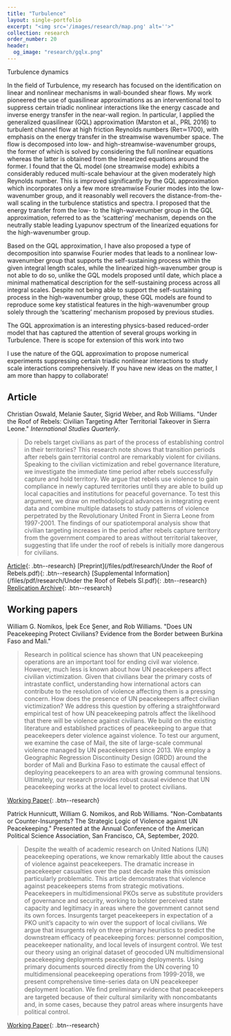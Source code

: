 ```yaml
---
title: "Turbulence"
layout: single-portfolio
excerpt: "<img src='/images/research/map.png' alt=''>"
collection: research
order_number: 20
header: 
  og_image: "research/gqlx.png"
---
```


Turbulence dynamics

In the field of Turbulence, my research has focused on the identification on linear and nonlinear mechanisms in wall-bounded shear flows. My work pioneered
the use of quasilinear approximations as an interventional tool to suppress certain triadic nonlinear interactions like the energy cascade and inverse energy 
transfer in the near-wall region. In particular, I applied the generalized quasilinear (GQL) approximation (Marston et al., PRL 2016) to turbulent channel 
flow at high friction Reynolds numbers (Reτ≃1700), with emphasis on the energy transfer in the streamwise wavenumber space. The flow is decomposed into low- 
and high-streamwise-wavenumber groups, the former of which is solved by considering the full nonlinear equations whereas the latter is obtained from the 
linearized equations around the former. I found that the QL model (one streamwise mode) exhibits a considerably reduced multi-scale behaviour at the given 
moderately high Reynolds number. This is improved significantly by the GQL approximation which incorporates only a few more streamwise Fourier modes into 
the low-wavenumber group, and it reasonably well recovers the distance-from-the-wall scaling in the turbulence statistics and spectra. I proposed that the 
energy transfer from the low- to the high-wavenumber group in the GQL approximation, referred to as the ‘scattering’ mechanism, depends on the neutrally 
stable leading Lyapunov spectrum of the linearized equations for the high-wavenumber group.

Based on the GQL approximation, I have also proposed a type of decomposition into spanwise Fourier modes that leads to a nonlinear low-wavenumber group 
that supports the self-sustaining process within the given integral length scales, while the linearized high-wavenumber group is not able to do so, unlike 
the GQL models proposed until date, which place a minimal mathematical description for the self-sustaining process across all integral scales. Despite not 
being able to support the self-sustaining process in the high-wavenumber group, these GQL models are found to reproduce some key statistical features in 
the high-wavenumber group solely through the ‘scattering’ mechanism proposed by previous studies. 

The GQL approximation is an interesting physics-based reduced-order model that has captured the attention of several groups working in Turbulence. There is
scope for extension of this work into two

I use the nature of the GQL approximation to propose numerical experiments suppressing certain triadic nonlinear interactions to study scale interactions 
comprehensively. If you have new ideas on the matter, I am more than happy to collaborate!

## Article

Christian Oswald, Melanie Sauter, Sigrid Weber, and Rob Williams. "Under the Roof of Rebels: Civilian Targeting After Territorial Takeover in Sierra Leone." *International Studies Quarterly*.

> Do rebels target civilians as part of the process of establishing control in their territories? This research note shows that transition periods after rebels gain territorial control are remarkably violent for civilians. Speaking to the civilian victimization and rebel governance literature, we investigate the immediate time period after rebels successfully capture and hold territory. We argue that rebels use violence to gain compliance in newly captured territories until they are able to build up local capacities and institutions for peaceful governance. To test this argument, we draw on methodological advances in integrating event data and combine multiple datasets to study patterns of violence perpetrated by the Revolutionary United Front in Sierra Leone from 1997-2001. The findings of our spatiotemporal analysis show that civilian targeting increases in the period after rebels capture territory from the government compared to areas without territorial takeover, suggesting that life under the roof of rebels is initially more dangerous for civilians.

[Article](https://doi.org/10.1093/isq/sqaa009){: .btn--research} [Preprint](/files/pdf/research/Under the Roof of Rebels.pdf){: .btn--research} [Supplemental Information](/files/pdf/research/Under the Roof of Rebels SI.pdf){: .btn--research} [Replication Archive](https://doi.org/10.7910/DVN/BEKPWV){: .btn--research}

## Working papers

William G. Nomikos, İpek Ece Şener, and Rob Williams. "Does UN Peacekeeping Protect Civilians? Evidence from the Border between Burkina Faso and Mali."

> Research in political science has shown that UN peacekeeping operations are an important tool for ending civil war violence. However, much less is known about how UN peacekeepers affect civilian victimization. Given that civilians bear the primary costs of intrastate conflict,  understanding how international actors can contribute to the resolution of violence affecting them is a pressing concern. How does the presence of UN peacekeepers affect civilian victimization? We address this question by offering a straightforward empirical test of how UN peacekeeping patrols affect the likelihood that there will be violence against civilians. We build on the existing literature and established practices of peacekeeping to argue that peacekeepers deter violence against violence. To test our argument, we examine the case of Mail, the site of large-scale communal violence managed by UN peacekeepers since  2013. We employ a Geographic Regression Discontinuity Design (GRDD) around the border of Mali and Burkina Faso to estimate the causal effect of deploying peacekeepers to an area with growing communal tensions. Ultimately, our research provides robust causal evidence that UN peacekeeping works at the local level to protect civilians.

[Working Paper](https://osf.io/preprints/socarxiv/5jmq4/){: .btn--research}

Patrick Hunnicutt, William G. Nomikos, and Rob Williams. "Non-Combatants or Counter-Insurgents? The Strategic Logic of Violence against UN Peacekeeping." Presented at the Annual Conference of the American Political Science Association, San Francisco, CA, September, 2020.

> Despite the wealth of academic research on United Nations (UN) peacekeeping operations, we know remarkably little about the causes of violence against peacekeepers. The dramatic increase in peacekeeper casualties over the past decade make this omission particularly problematic. This article demonstrates that violence against peacekeepers stems from strategic motivations. Peacekeepers in multidimensional PKOs serve as substitute providers of governance and security, working to bolster perceived state capacity and legitimacy in areas where the government cannot send its own forces. Insurgents target peacekeepers in expectation of a PKO unit’s capacity to win over the support of local civilians. We argue that insurgents rely on three primary heuristics to predict the downstream efficacy of peacekeeping forces: personnel composition, peacekeeper nationality, and local levels of insurgent control. We test our theory using an original dataset of geocoded UN multidimensional peacekeeping deployments peacekeeping deployments. Using primary documents sourced directly from the UN covering 10 multidimensional peacekeeping operations from 1999-2018, we present comprehensive time-series data on UN peacekeeper deployment location. We ﬁnd preliminary evidence that peacekeepers are targeted because of their cultural similarity with noncombatants and, in some cases, because they patrol areas where insurgents have political control.

[Working Paper](https://osf.io/ta96y/){: .btn--research}
